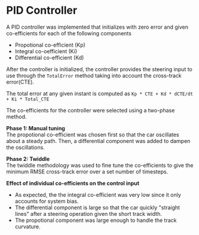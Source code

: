 # PID Controller

A PID controller was implemented that initializes with zero error and given co-efficients for each of the following components
- Propotional co-efficient (Kp)
- Integral co-oefficient (Ki)
- Differential co-efficient (Kd)

After the controller is initialized, the controller provides the steering input to use through the `TotalError` method taking into account the cross-track error(CTE).

The total error at any given instant is computed as 
```Kp * CTE + Kd * dCTE/dt + Ki * Total_CTE```

The co-efficients for the controller were selected using a two-phase method.

**Phase 1: Manual tuning**  
The propotional co-efficient was chosen first so that the car oscillates about a steady path. 
Then, a differential component was added to dampen the oscillations.

**Phase 2: Twiddle**  
The twiddle methodology was used to fine tune the co-efficients to give the minimum RMSE cross-track error over a set number of timesteps.

**Effect of individual co-efficients on the control input**
- As expected, the the integral co-efficient was very low since it only accounts for system bias.
- The differential component is large so that the car quickly "straight lines" after a steering operation given the short track width.
- The propotional component was large enough to handle the track curvature.